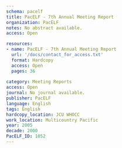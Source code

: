 ```yaml
---
schema: pacelf
title: PacELF - 7th Annual Meeting Report
organization: PacELF
notes: No abstract available.
access: Open

resources:
- name: PacELF - 7th Annual Meeting Report
  url: '/docs/contact_for_access.txt'
  format: Hardcopy
  access: Open
  pages: 36
 
category: Meeting Reports
access: Open
journal: No journal available.
publisher: PacELF
language: English 
tags: English 
hardcopy_location: JCU WHOCC
work_location: Multicountry Pacific
year: 2005
decade: 2000
PacELF_ID: 1052
---
```

